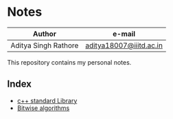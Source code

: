 # Notes

| Author               | e-mail                  |
| -------------------- | ----------------------- |
| Aditya Singh Rathore | aditya18007@iiitd.ac.in |

This repository contains my personal notes.

## Index

* [c++ standard Library](Standard_C++_Library.md)
* [Bitwise algorithms](bitwise/doc.md)

